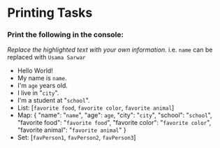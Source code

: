 # Printing Tasks
### Print the following in the console:
_Replace the highlighted text with your own information._ i.e. `name` can be replaced with `Usama Sarwar`
- Hello World!
- My name is `name`.
- I'm `age` years old.
- I live in "`city`".
- I'm a student at "`school`".
- List: [`favorite food`, `favorite color`, `favorite animal`]
- Map: { "name": "`name`", "age": `age`, "city": "`city`", "school": "`school`", "favorite food": "`favorite food`", "favorite color": "`favorite color`", "favorite animal": "`favorite animal`" }
- Set: [`favPerson1`, `favPerson2`, `favPerson3`]
